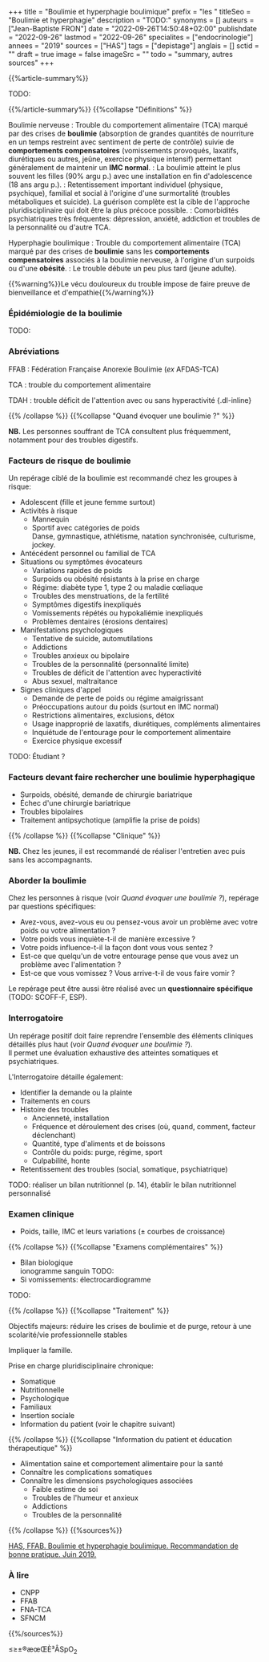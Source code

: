 +++
title = "Boulimie et hyperphagie boulimique"
prefix = "les "
titleSeo = "Boulimie et hyperphagie"
description = "TODO:"
synonyms = []
auteurs = ["Jean-Baptiste FRON"]
date = "2022-09-26T14:50:48+02:00"
publishdate = "2022-09-26"
lastmod = "2022-09-26"
specialites = ["endocrinologie"]
annees = "2019"
sources = ["HAS"]
tags = ["depistage"]
anglais = []
sctid = ""
draft = true
image = false
imageSrc = ""
todo = "summary, autres sources"
+++

{{%article-summary%}}

TODO:

{{%/article-summary%}}
{{%collapse "Définitions" %}}

Boulimie nerveuse
: Trouble du comportement alimentaire (TCA) marqué par des crises de **boulimie** (absorption de grandes quantités de nourriture en un temps restreint avec sentiment de perte de contrôle) suivie de **comportements compensatoires** (vomissements provoqués, laxatifs, diurétiques ou autres, jeûne, exercice physique intensif) permettant généralement de maintenir un **IMC normal**.
: La boulimie atteint le plus souvent les filles (90% argu p.) avec une installation en fin d'adolescence (18 ans argu p.).
: Retentissement important individuel (physique, psychique), familial et social à l'origine d'une surmortalité (troubles métaboliques et suicide). La guérison complète est la cible de l'approche pluridisciplinaire qui doit être la plus précoce possible.
: Comorbidités psychiatriques très fréquentes: dépression, anxiété, addiction et troubles de la personnalité ou d'autre TCA.

Hyperphagie boulimique
: Trouble du comportement alimentaire (TCA) marqué par des crises de **boulimie** sans les **comportements compensatoires** associés à la boulimie nerveuse, à l'origine d'un surpoids ou d'une **obésité**.
: Le trouble débute un peu plus tard (jeune adulte).

{{%warning%}}Le vécu douloureux du trouble impose de faire preuve de bienveillance et d'empathie{{%/warning%}}

### Épidémiologie de la boulimie

TODO:

### Abréviations

FFAB
: Fédération Française Anorexie Boulimie (*ex* AFDAS-TCA)

TCA
: trouble du comportement alimentaire

TDAH
: trouble déficit de l'attention avec ou sans hyperactivité
{.dl-inline}

{{% /collapse %}}
{{%collapse "Quand évoquer une boulimie ?" %}}

**NB.** Les personnes souffrant de TCA consultent plus fréquemment, notamment pour des troubles digestifs.

### Facteurs de risque de boulimie

Un repérage ciblé de la boulimie est recommandé chez les groupes à risque:

- Adolescent (fille et jeune femme surtout)
- Activités à risque
  - Mannequin
  - Sportif avec catégories de poids  
    Danse, gymnastique, athlétisme, natation synchronisée, culturisme, jockey.
- Antécédent personnel ou familial de TCA
- Situations ou symptômes évocateurs
  - Variations rapides de poids
  - Surpoids ou obésité résistants à la prise en charge
  - Régime: diabète type 1, type 2 ou maladie cœliaque
  - Troubles des menstruations, de la fertilité
  - Symptômes digestifs inexpliqués
  - Vomissements répétés ou hypokaliémie inexpliqués
  - Problèmes dentaires (érosions dentaires)
- Manifestations psychologiques
  - Tentative de suicide, automutilations
  - Addictions
  - Troubles anxieux ou bipolaire
  - Troubles de la personnalité (personnalité limite)
  - Troubles de déficit de l'attention avec hyperactivité
  - Abus sexuel, maltraitance
- Signes cliniques d'appel
  - Demande de perte de poids ou régime amaigrissant
  - Préoccupations autour du poids (surtout en IMC normal)
  - Restrictions alimentaires, exclusions, détox
  - Usage inapproprié de laxatifs, diurétiques, compléments alimentaires
  - Inquiétude de l'entourage pour le comportement alimentaire
  - Exercice physique excessif

TODO: Étudiant ?

### Facteurs devant faire rechercher une boulimie hyperphagique

- Surpoids, obésité, demande de chirurgie bariatrique
- Échec d'une chirurgie bariatrique
- Troubles bipolaires
- Traitement antipsychotique (amplifie la prise de poids)

{{% /collapse %}}
{{%collapse "Clinique" %}}

**NB.** Chez les jeunes, il est recommandé de réaliser l'entretien avec puis sans les accompagnants.

### Aborder la boulimie

Chez les personnes à risque (voir *Quand évoquer une boulimie ?*), repérage par questions spécifiques:

- Avez-vous, avez-vous eu ou pensez-vous avoir un problème avec votre poids ou votre alimentation ?
- Votre poids vous inquiète-t-il de manière excessive ?
- Votre poids influence-t-il la façon dont vous vous sentez ?
- Est-ce que quelqu'un de votre entourage pense que vous avez un problème avec l'alimentation ?
- Est-ce que vous vomissez ? Vous arrive-t-il de vous faire vomir ?

Le repérage peut être aussi être réalisé avec un **questionnaire spécifique** (TODO: SCOFF-F, ESP).

### Interrogatoire

Un repérage positif doit faire reprendre l'ensemble des éléments cliniques détaillés plus haut (voir *Quand évoquer une boulimie ?*).  
Il permet une évaluation exhaustive des atteintes somatiques et psychiatriques.

L'Interrogatoire détaille également:

- Identifier la demande ou la plainte
- Traitements en cours
- Histoire des troubles
  - Ancienneté, installation
  - Fréquence et déroulement des crises (où, quand, comment, facteur déclenchant)
  - Quantité, type d'aliments et de boissons
  - Contrôle du poids: purge, régime, sport
  - Culpabilité, honte
- Retentissement des troubles (social, somatique, psychiatrique)

TODO: réaliser un bilan nutritionnel (p. 14), établir le bilan nutritionnel personnalisé

### Examen clinique

- Poids, taille, IMC et leurs variations (± courbes de croissance)

{{% /collapse %}}
{{%collapse "Examens complémentaires" %}}

- Bilan biologique  
  ionogramme sanguin
  TODO:
- Si vomissements: électrocardiogramme

TODO:

{{% /collapse %}}
{{%collapse "Traitement" %}}

Objectifs majeurs: réduire les crises de boulimie et de purge, retour à une scolarité/vie professionnelle stables

Impliquer la famille.

Prise en charge pluridisciplinaire chronique:

- Somatique
- Nutritionnelle
- Psychologique
- Familiaux
- Insertion sociale
- Information du patient (voir le chapitre suivant)

{{% /collapse %}}
{{%collapse "Information du patient et éducation thérapeutique" %}}

- Alimentation saine et comportement alimentaire pour la santé
- Connaître les complications somatiques
- Connaître les dimensions psychologiques associées
  - Faible estime de soi
  - Troubles de l'humeur et anxieux
  - Addictions
  - Troubles de la personnalité

{{% /collapse %}}
{{%sources%}}

[HAS, FFAB. Boulimie et hyperphagie boulimique. Recommandation de bonne pratique. Juin 2019.](https://www.has-sante.fr/jcms/c_2581436/fr/boulimie-et-hyperphagie-boulimique-reperage-et-elements-generaux-de-prise-en-charge)

### À lire

- CNPP
- FFAB
- FNA-TCA
- SFNCM

{{%/sources%}}

≤≥±®æœŒÈ³ÂSpO<sub>2</sub>
